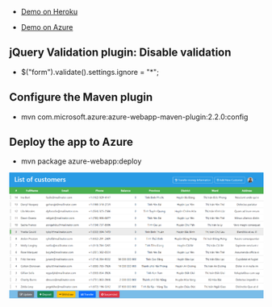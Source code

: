 - [Demo on Heroku](https://spb-bank-transaction-jwt.herokuapp.com)

- [Demo on Azure](https://bank-transaction.azurewebsites.net)

## jQuery Validation plugin: Disable validation
- $("form").validate().settings.ignore = "*";


## Configure the Maven plugin
- mvn com.microsoft.azure:azure-webapp-maven-plugin:2.2.0:config

## Deploy the app to Azure
- mvn package azure-webapp:deploy

[](Latin1_General_100_BIN2_UTF8)


![customer list view](list.png)
